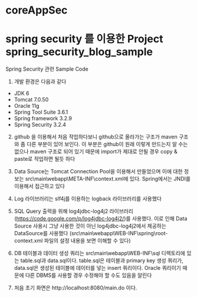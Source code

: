 # coreAppSec
spring security 를 이용한 Project
spring_security_blog_sample
===========================

Spring Security 관련 Sample Code

1. 개발 환경은 다음과 같다
- JDK 6
- Tomcat 7.0.50
- Oracle 11g
- Spring Tool Suite 3.6.1
- Spring framework 3.2.9
- Spring Security 3.2.4

2. github 을 이용해서 처음 작업하다보니 github으로 올라가는 구조가 maven 구조와 좀 다른 부분이 있어 보인다.
이 부분은 github이 원래 이렇게 만드는지 알 수는 없으나 maven 구조로 되어 있기 때문에 import가 제대로 안될 경우 
copy & paste로 작업하면 될듯 하다

3. Data Source는 Tomcat Connection Pool을 이용해서 만들었으며 이에 대한 정보는 src\main\webapp\META-INF\context.xml에 있다.
Spring에서는 JNDI를 이용해서 접근하고 있다

4. Log 라이브러리는 slf4j를 이용하는 logback 라이브러리를 사용했다

5. SQL Query 출력을 위해 log4jdbc-log4j2 라이브러리(https://code.google.com/p/log4jdbc-log4j2/)를 사용했다.
이로 인해 Data Source 사용시 그냥 사용한 것이 아닌 log4jdbc-log4j2에서 제공하는 DataSource를 사용했다
(src\main\webapp\WEB-INF\spring\root-context.xml 파일의 설정 내용을 보면 이해할 수 있다)

6. DB 테이블과 데이터 생성 쿼리는 src\main\webapp\WEB-INF\sql 디렉토리에 있는 table.sql과 data.sql이다.
table.sql은 테이블과 primary key 생성 쿼리가, data.sql은 생성된 테이블에 데이터를 넣는 insert 쿼리이다.
Oracle 쿼리이기 때문에 다른 DBMS를 사용할 경우 수정해야 할 수도 있음을 알린다

7. 처음 초기 화면은 http://localhost:8080/main.do 이다.
